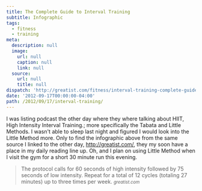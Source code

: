 ```yaml
---
title: The Complete Guide to Interval Training
subtitle: Infographic
tags:
  - fitness
  - training
meta:
  description: null
  image:
    url: null
    caption: null
    link: null
  source:
    url: null
    title: null
dispatch: 'http://greatist.com/fitness/interval-training-complete-guide/'
date: '2012-09-17T00:00:00-04:00'
path: /2012/09/17/interval-training/
---
```

I was listing podcast the other day where they where talking about HIIT, High Intensity Interval Training.; more specifically the Tabata and Little Methods. I wasn't able to sleep last night and figured I would look into the Little Method more. Only to find the infographic above from the same source I linked to the other day, <http://greatist.com/>, they my soon have a place in my daily reading line up. Oh, and I plan on using Little Method when I visit the gym for a short 30 minute run this evening.

>The protocol calls for 60 seconds of high intensity followed by 75 seconds of low intensity. Repeat for a total of 12 cycles (totaling 27 minutes) up to three times per week.
><small><cite>greatist.com</cite></small>

